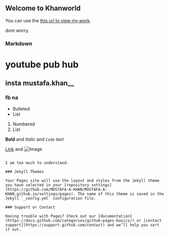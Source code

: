 ## Welcome to Khanworld

You can use the [this url to view my work](https://github.com/MUSTAFA-A-KHAN/MUSTAFA-A-KHAN.github.io/edit/main/README.md).

dont worry.

### Markdown



# youtube pub hub
## insta mustafa.khan__
### fb na

- Bulleted
- List

1. Numbered
2. List

**Bold** and _Italic_ and `Code` text

[Link](http://MUSTAFA-A-KHAN.github.io) and ![Image](src)
```

I am too much to understand.

### Jekyll Themes

Your Pages site will use the layout and styles from the Jekyll theme you have selected in your [repository settings](https://github.com/MUSTAFA-A-KHAN/MUSTAFA-A-KHAN.github.io/settings/pages). The name of this theme is saved in the Jekyll `_config.yml` configuration file.

### Support or Contact

Having trouble with Pages? Check out our [documentation](https://docs.github.com/categories/github-pages-basics/) or [contact support](https://support.github.com/contact) and we’ll help you sort it out.
